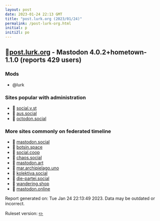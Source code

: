 ```yaml
---
layout: post
date: 2023-01-24 22:13 GMT
title: "post.lurk.org (2023/01/24)"
permalink: /post-lurk-org.html
initial: p
initi2l: po
---
```


## 🐘[post.lurk.org](https://post.lurk.org) - Mastodon 4.0.2+hometown-1.1.0 (reports 429 users)

### Mods
 * @lurk

### Sites popular with administration

* 🐘 [social.v.st](/social-v-st.html)
* 🐘 [aus.social](/aus-social.html)
* 🐘 [octodon.social](/octodon-social.html)

### More sites commonly on federated timeline

* 🐘 [mastodon.social](/mastodon-social.html)
* 🐘 [botsin.space](/botsin-space.html)
* 🐘 [social.coop](/social-coop.html)
* 🐘 [chaos.social](/chaos-social.html)
* 🐘 [mastodon.art](/mastodon-art.html)
* 🐘 [mar.archipielago.uno](/mar-archipielago-uno.html)
* 🐘 [kolektiva.social](/kolektiva-social.html)
* 🐘 [die-partei.social](/die-partei-social.html)
* 🐘 [wandering.shop](/wandering-shop.html)
* 🐘 [mastodon.online](/mastodon-online.html)

Report generated on: Tue Jan 24 22:13:49 2023. Data may be outdated or incorrect.

Ruleset version: [✏️](/version-pencil)
